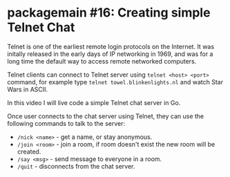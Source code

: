 # packagemain #16: Creating simple Telnet Chat

Telnet is one of the earliest remote login protocols on the Internet. It was initally released in the early days of IP networking in 1969, and was for a long time the default way to access remote networked computers.

Telnet clients can connect to Telnet server using `telnet <host> <port>` command, for example type `telnet towel.blinkenlights.nl` and watch Star Wars in ASCII.

In this video I will live code a simple Telnet chat server in Go.

Once user connects to the chat server using Telnet, they can use the following commands to talk to the server:

- `/nick <name>` - get a name, or stay anonymous.
- `/join <room>` - join a room, if room doesn't exist the new room will be created.
- `/say	<msg>` - send message to everyone in a room.
- `/quit` - disconnects from the chat server.